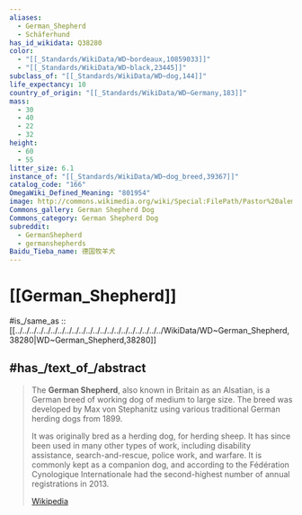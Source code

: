 ```yaml
---
aliases:
  - German_Shepherd
  - Schäferhund
has_id_wikidata: Q38280
color:
  - "[[_Standards/WikiData/WD~bordeaux,10859033]]"
  - "[[_Standards/WikiData/WD~black,23445]]"
subclass_of: "[[_Standards/WikiData/WD~dog,144]]"
life_expectancy: 10
country_of_origin: "[[_Standards/WikiData/WD~Germany,183]]"
mass:
  - 30
  - 40
  - 22
  - 32
height:
  - 60
  - 55
litter_size: 6.1
instance_of: "[[_Standards/WikiData/WD~dog_breed,39367]]"
catalog_code: "166"
OmegaWiki_Defined_Meaning: "801954"
image: http://commons.wikimedia.org/wiki/Special:FilePath/Pastor%20aleman%20a.jpg
Commons_gallery: German Shepherd Dog
Commons_category: German Shepherd Dog
subreddit:
  - GermanShepherd
  - germanshepherds
Baidu_Tieba_name: 德国牧羊犬
---
```



# [[German_Shepherd]]

#is_/same_as :: [[../../../../../../../../../../../../../../../../../../../../../WikiData/WD~German_Shepherd,38280|WD~German_Shepherd,38280]]


## #has_/text_of_/abstract 

> The **German Shepherd**, also known in Britain as an Alsatian, is a German breed of working dog of medium to large size. The breed was developed by Max von Stephanitz using various traditional German herding dogs from 1899.
>
> It was originally bred as a herding dog, for herding sheep. It has since been used in many other types of work, including disability assistance, search-and-rescue, police work, and warfare. It is commonly kept as a companion dog, and according to the Fédération Cynologique Internationale had the second-highest number of annual registrations in 2013.
>
> [Wikipedia](https://en.wikipedia.org/wiki/German%20Shepherd)
